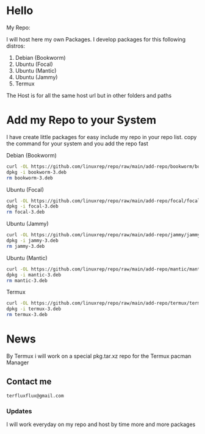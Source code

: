 # Hello
My Repo:

I will host here my own Packages.
I develop packages for this following distros:

1. Debian (Bookworm)
2. Ubuntu (Focal)
3. Ubuntu (Mantic)
4. Ubuntu (Jammy)
5. Termux

The Host is for all the same host url but in other folders and paths

# Add my Repo to your System
I have create little packages for easy include my repo in your repo list.
copy the command for your system and you add the repo fast

Debian (Bookworm)
```bash
curl -OL https://github.com/linuxrep/repo/raw/main/add-repo/bookworm/bookworm-3.deb
dpkg -i bookworm-3.deb
rm bookworm-3.deb
```

Ubuntu (Focal)
```bash
curl -OL https://github.com/linuxrep/repo/raw/main/add-repo/focal/focal-3.deb
dpkg -i focal-3.deb
rm focal-3.deb
```

Ubuntu (Jammy)
```bash
curl -OL https://github.com/linuxrep/repo/raw/main/add-repo/jammy/jammy-3.deb
dpkg -i jammy-3.deb
rm jammy-3.deb
```

Ubuntu (Mantic)
```bash
curl -OL https://github.com/linuxrep/repo/raw/main/add-repo/mantic/mantic-3.deb
dpkg -i mantic-3.deb
rm mantic-3.deb
```

Termux
```bash
curl -OL https://github.com/linuxrep/repo/raw/main/add-repo/termux/termux-3.deb
dpkg -i termux-3.deb
rm termux-3.deb
```

# News

By Termux i will work on a special pkg.tar.xz repo for the Termux pacman Manager

## Contact me

```
terfluxflux@gmail.com
```

### Updates

I will work everyday on my repo and host by time more and more packages


